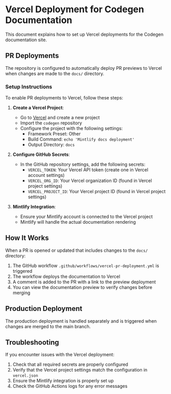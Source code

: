 # Vercel Deployment for Codegen Documentation

This document explains how to set up Vercel deployments for the Codegen documentation site.

## PR Deployments

The repository is configured to automatically deploy PR previews to Vercel when changes are made to the `docs/` directory.

### Setup Instructions

To enable PR deployments to Vercel, follow these steps:

1. **Create a Vercel Project**:
   - Go to [Vercel](https://vercel.com) and create a new project
   - Import the `codegen` repository
   - Configure the project with the following settings:
     - Framework Preset: Other
     - Build Command: `echo 'Mintlify docs deployment'`
     - Output Directory: `docs`

2. **Configure GitHub Secrets**:
   - In the GitHub repository settings, add the following secrets:
     - `VERCEL_TOKEN`: Your Vercel API token (create one in Vercel account settings)
     - `VERCEL_ORG_ID`: Your Vercel organization ID (found in Vercel project settings)
     - `VERCEL_PROJECT_ID`: Your Vercel project ID (found in Vercel project settings)

3. **Mintlify Integration**:
   - Ensure your Mintlify account is connected to the Vercel project
   - Mintlify will handle the actual documentation rendering

## How It Works

When a PR is opened or updated that includes changes to the `docs/` directory:

1. The GitHub workflow `.github/workflows/vercel-pr-deployment.yml` is triggered
2. The workflow deploys the documentation to Vercel
3. A comment is added to the PR with a link to the preview deployment
4. You can view the documentation preview to verify changes before merging

## Production Deployment

The production deployment is handled separately and is triggered when changes are merged to the main branch.

## Troubleshooting

If you encounter issues with the Vercel deployment:

1. Check that all required secrets are properly configured
2. Verify that the Vercel project settings match the configuration in `vercel.json`
3. Ensure the Mintlify integration is properly set up
4. Check the GitHub Actions logs for any error messages